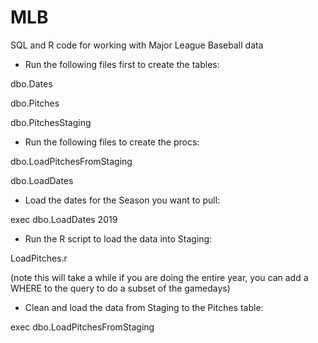# MLB
SQL and R code for working with Major League Baseball data

* Run the following files first to create the tables:

dbo.Dates

dbo.Pitches

dbo.PitchesStaging

* Run the following files to create the procs:

dbo.LoadPitchesFromStaging

dbo.LoadDates

* Load the dates for the Season you want to pull:

exec dbo.LoadDates 2019

* Run the R script to load the data into Staging:

LoadPitches.r

(note this will take a while if you are doing the entire year, you can add a WHERE to the query to do a subset of the gamedays)

* Clean and load the data from Staging to the Pitches table:

exec dbo.LoadPitchesFromStaging
